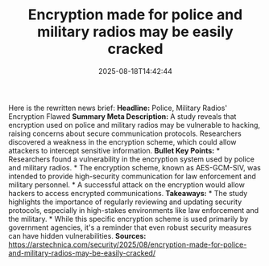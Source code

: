 ﻿---
title: "Encryption made for police and military radios may be easily cracked"
date: "2025-08-18T14:42:44"
category: "Markets"
summary: ""
slug: "encryption made for police and military radios may be easily"
source_urls:
  - "https://arstechnica.com/security/2025/08/encryption-made-for-police-and-military-radios-may-be-easily-cracked/"
seo:
  title: "Encryption made for police and military radios may be easily cracked | Hash n Hedge"
  description: ""
  keywords: ["news", "markets", "brief"]
---
Here is the rewritten news brief:  **Headline:** Police, Military Radios' Encryption Flawed  **Summary Meta Description:** A study reveals that encryption used on police and military radios may be vulnerable to hacking, raising concerns about secure communication protocols. Researchers discovered a weakness in the encryption scheme, which could allow attackers to intercept sensitive information.  **Bullet Key Points:**  * Researchers found a vulnerability in the encryption system used by police and military radios. * The encryption scheme, known as AES-GCM-SIV, was intended to provide high-security communication for law enforcement and military personnel. * A successful attack on the encryption would allow hackers to access encrypted communications.  **Takeaways:**  * The study highlights the importance of regularly reviewing and updating security protocols, especially in high-stakes environments like law enforcement and the military. * While this specific encryption scheme is used primarily by government agencies, it's a reminder that even robust security measures can have hidden vulnerabilities.  **Sources:**  https://arstechnica.com/security/2025/08/encryption-made-for-police-and-military-radios-may-be-easily-cracked/ 
